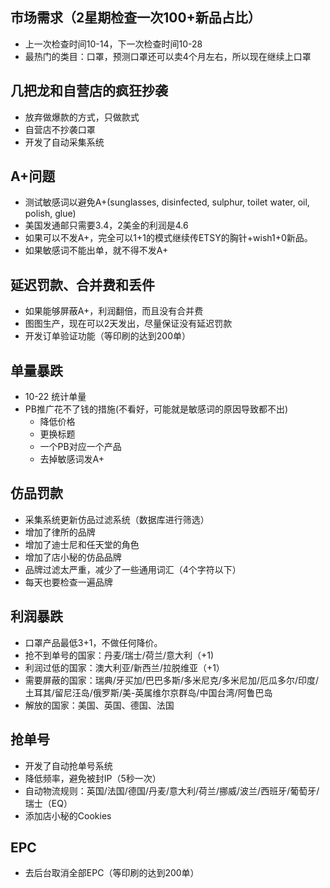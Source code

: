 ## 市场需求（2星期检查一次100+新品占比）
* 上一次检查时间10-14，下一次检查时间10-28 
* 最热门的类目：口罩，预测口罩还可以卖4个月左右，所以现在继续上口罩

## 几把龙和自营店的疯狂抄袭
* 放弃做爆款的方式，只做款式
* 自营店不抄袭口罩
* 开发了自动采集系统

## A+问题
* 测试敏感词以避免A+(sunglasses, disinfected, sulphur, toilet water, oil, polish, glue)
* 美国发通邮只需要3.4，2美金的利润是4.6
* 如果可以不发A+，完全可以1+1的模式继续传ETSY的胸针+wish1+0新品。
* 如果敏感词不能出单，就不得不发A+

## 延迟罚款、合并费和丢件
* 如果能够屏蔽A+，利润翻倍，而且没有合并费
* 图图生产，现在可以2天发出，尽量保证没有延迟罚款
* 开发订单验证功能（等印刷的达到200单）

## 单量暴跌
* 10-22 统计单量
* PB推广花不了钱的措施(不看好，可能就是敏感词的原因导致都不出)
    * 降低价格
    * 更换标题
    * 一个PB对应一个产品
    * 去掉敏感词发A+

## 仿品罚款
* 采集系统更新仿品过滤系统（数据库进行筛选）
* 增加了律所的品牌
* 增加了迪士尼和任天堂的角色
* 增加了店小秘的仿品品牌
* 品牌过滤太严重，减少了一些通用词汇（4个字符以下）
* 每天也要检查一遍品牌

## 利润暴跌
* 口罩产品最低3+1，不做任何降价。
* 抢不到单号的国家：丹麦/瑞士/荷兰/意大利（+1)
* 利润过低的国家：澳大利亚/新西兰/拉脱维亚（+1）
* 需要屏蔽的国家：瑞典/牙买加/巴巴多斯/多米尼克/多米尼加/厄瓜多尔/印度/土耳其/留尼汪岛/俄罗斯/美-英属维尔京群岛/中国台湾/阿鲁巴岛
* 解放的国家：美国、英国、德国、法国
    
## 抢单号
* 开发了自动抢单号系统
* 降低频率，避免被封IP（5秒一次）
* 自动物流规则：英国/法国/德国/丹麦/意大利/荷兰/挪威/波兰/西班牙/葡萄牙/瑞士（EQ）
* 添加店小秘的Cookies

## EPC
* 去后台取消全部EPC（等印刷的达到200单）

